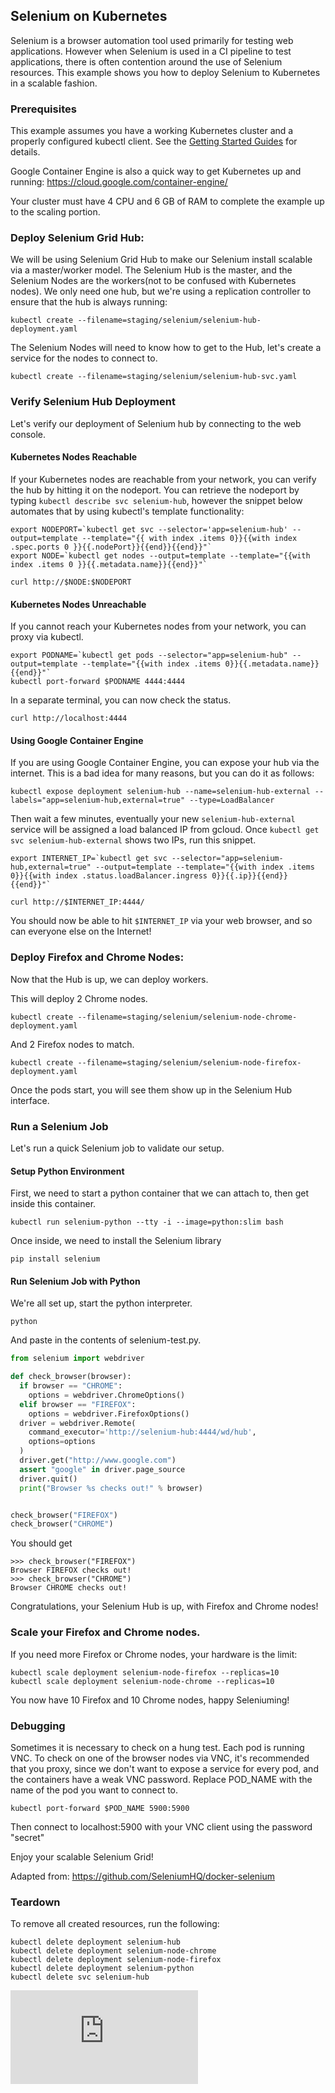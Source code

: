 ## Selenium on Kubernetes

Selenium is a browser automation tool used primarily for testing web applications. However when Selenium is used in a CI pipeline to test applications, there is often contention around the use of Selenium resources. This example shows you how to deploy Selenium to Kubernetes in a scalable fashion.

### Prerequisites

This example assumes you have a working Kubernetes cluster and a properly configured kubectl client. See the [Getting Started Guides](https://kubernetes.io/docs/getting-started-guides/) for details.

Google Container Engine is also a quick way to get Kubernetes up and running: https://cloud.google.com/container-engine/

Your cluster must have 4 CPU and 6 GB of RAM to complete the example up to the scaling portion.

### Deploy Selenium Grid Hub:

We will be using Selenium Grid Hub to make our Selenium install scalable via a master/worker model. The Selenium Hub is the master, and the Selenium Nodes are the workers(not to be confused with Kubernetes nodes). We only need one hub, but we're using a replication controller to ensure that the hub is always running:

```console
kubectl create --filename=staging/selenium/selenium-hub-deployment.yaml
```

The Selenium Nodes will need to know how to get to the Hub, let's create a service for the nodes to connect to.

```console
kubectl create --filename=staging/selenium/selenium-hub-svc.yaml
```

### Verify Selenium Hub Deployment

Let's verify our deployment of Selenium hub by connecting to the web console.

#### Kubernetes Nodes Reachable

If your Kubernetes nodes are reachable from your network, you can verify the hub by hitting it on the nodeport. You can retrieve the nodeport by typing `kubectl describe svc selenium-hub`, however the snippet below automates that by using kubectl's template functionality:

```console
export NODEPORT=`kubectl get svc --selector='app=selenium-hub' --output=template --template="{{ with index .items 0}}{{with index .spec.ports 0 }}{{.nodePort}}{{end}}{{end}}"`
export NODE=`kubectl get nodes --output=template --template="{{with index .items 0 }}{{.metadata.name}}{{end}}"`

curl http://$NODE:$NODEPORT
```

#### Kubernetes Nodes Unreachable

If you cannot reach your Kubernetes nodes from your network, you can proxy via kubectl.

```console
export PODNAME=`kubectl get pods --selector="app=selenium-hub" --output=template --template="{{with index .items 0}}{{.metadata.name}}{{end}}"`
kubectl port-forward $PODNAME 4444:4444
```

In a separate terminal, you can now check the status.

```console
curl http://localhost:4444
```

#### Using Google Container Engine

If you are using Google Container Engine, you can expose your hub via the internet. This is a bad idea for many reasons, but you can do it as follows:

```console
kubectl expose deployment selenium-hub --name=selenium-hub-external --labels="app=selenium-hub,external=true" --type=LoadBalancer
```

Then wait a few minutes, eventually your new `selenium-hub-external` service will be assigned a load balanced IP from gcloud. Once `kubectl get svc selenium-hub-external` shows two IPs, run this snippet.

```console
export INTERNET_IP=`kubectl get svc --selector="app=selenium-hub,external=true" --output=template --template="{{with index .items 0}}{{with index .status.loadBalancer.ingress 0}}{{.ip}}{{end}}{{end}}"`

curl http://$INTERNET_IP:4444/
```

You should now be able to hit `$INTERNET_IP` via your web browser, and so can everyone else on the Internet!

### Deploy Firefox and Chrome Nodes:

Now that the Hub is up, we can deploy workers.

This will deploy 2 Chrome nodes.

```console
kubectl create --filename=staging/selenium/selenium-node-chrome-deployment.yaml
```

And 2 Firefox nodes to match.

```console
kubectl create --filename=staging/selenium/selenium-node-firefox-deployment.yaml
```

Once the pods start, you will see them show up in the Selenium Hub interface.

### Run a Selenium Job

Let's run a quick Selenium job to validate our setup.

#### Setup Python Environment

First, we need to start a python container that we can attach to, then get inside this container.

```console
kubectl run selenium-python --tty -i --image=python:slim bash
```

Once inside, we need to install the Selenium library

```console
pip install selenium
```

#### Run Selenium Job with Python

We're all set up, start the python interpreter.

```console
python
```

And paste in the contents of selenium-test.py.

```python
from selenium import webdriver

def check_browser(browser):
  if browser == "CHROME":
    options = webdriver.ChromeOptions()
  elif browser == "FIREFOX":
    options = webdriver.FirefoxOptions()
  driver = webdriver.Remote(
    command_executor='http://selenium-hub:4444/wd/hub',
    options=options
  )
  driver.get("http://www.google.com")
  assert "google" in driver.page_source
  driver.quit()
  print("Browser %s checks out!" % browser)


check_browser("FIREFOX")
check_browser("CHROME")
```

You should get

```
>>> check_browser("FIREFOX")
Browser FIREFOX checks out!
>>> check_browser("CHROME")
Browser CHROME checks out!
```

Congratulations, your Selenium Hub is up, with Firefox and Chrome nodes!

### Scale your Firefox and Chrome nodes.

If you need more Firefox or Chrome nodes, your hardware is the limit:

```console
kubectl scale deployment selenium-node-firefox --replicas=10
kubectl scale deployment selenium-node-chrome --replicas=10
```

You now have 10 Firefox and 10 Chrome nodes, happy Seleniuming!

### Debugging

Sometimes it is necessary to check on a hung test. Each pod is running VNC. To check on one of the browser nodes via VNC, it's recommended that you proxy, since we don't want to expose a service for every pod, and the containers have a weak VNC password. Replace POD_NAME with the name of the pod you want to connect to.

```console
kubectl port-forward $POD_NAME 5900:5900
```

Then connect to localhost:5900 with your VNC client using the password "secret"

Enjoy your scalable Selenium Grid!

Adapted from: https://github.com/SeleniumHQ/docker-selenium

### Teardown

To remove all created resources, run the following:

```console
kubectl delete deployment selenium-hub
kubectl delete deployment selenium-node-chrome
kubectl delete deployment selenium-node-firefox
kubectl delete deployment selenium-python
kubectl delete svc selenium-hub
```


<!-- BEGIN MUNGE: GENERATED_ANALYTICS -->
[![Analytics](https://kubernetes-site.appspot.com/UA-36037335-10/GitHub/examples/selenium/README.md?pixel)]()
<!-- END MUNGE: GENERATED_ANALYTICS -->